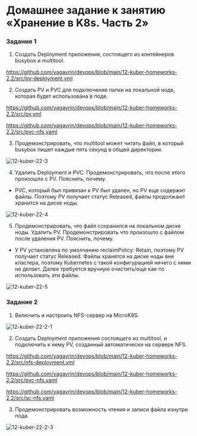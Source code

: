 # Домашнее задание к занятию «Хранение в K8s. Часть 2»

### Задание 1

1. Создать Deployment приложения, состоящего из контейнеров busybox и multitool.

https://github.com/yagavrin/devops/blob/main/12-kuber-homeworks-2.2/src/pv-deployment.yml

2. Создать PV и PVC для подключения папки на локальной ноде, которая будет использована в поде.

https://github.com/yagavrin/devops/blob/main/12-kuber-homeworks-2.2/src/pv.yml

https://github.com/yagavrin/devops/blob/main/12-kuber-homeworks-2.2/src/pvc-nfs.yaml

3. Продемонстрировать, что multitool может читать файл, в который busybox пишет каждые пять секунд в общей директории. 

![12-kuber-22-3](https://github.com/user-attachments/assets/cbcd9ce5-0cca-475a-8c2d-fe5824d92698)

4. Удалить Deployment и PVC. Продемонстрировать, что после этого произошло с PV. Пояснить, почему.

  * PVC, который был привязан к PV был удален, но PV еще содержит файлы. Поэтому PV получает статус Released, файлы продолжают хранится на диске ноды.

![12-kuber-22-4](https://github.com/user-attachments/assets/3cd92092-6325-454d-92c9-a010e9097339)

5. Продемонстрировать, что файл сохранился на локальном диске ноды. Удалить PV.  Продемонстрировать что произошло с файлом после удаления PV. Пояснить, почему.

  * У PV установлена по умолчанию reclaimPolicy: Retain, поэтому PV получает статус Released. Файлы хранятся на диске ноды вне кластера, поэтому Kubernetes с такой конфигурацией ничего с ними не делает. Далее требуется вручную очистить/еще как-то использовать эти файлы.

![12-kuber-22-5](https://github.com/user-attachments/assets/44630710-eec9-4ae0-bb29-3ff139cd0855)

### Задание 2

1. Включить и настроить NFS-сервер на MicroK8S.

![12-kuber-22-2-1](https://github.com/user-attachments/assets/0e8fd913-78cf-4340-a10c-8bc636970781)

2. Создать Deployment приложения состоящего из multitool, и подключить к нему PV, созданный автоматически на сервере NFS.

https://github.com/yagavrin/devops/blob/main/12-kuber-homeworks-2.2/src/nfs-deployment.yml

https://github.com/yagavrin/devops/blob/main/12-kuber-homeworks-2.2/src/pvc-nfs.yaml

https://github.com/yagavrin/devops/blob/main/12-kuber-homeworks-2.2/src/sc-nfs.yaml

3. Продемонстрировать возможность чтения и записи файла изнутри пода. 

![12-kuber-22-2-3](https://github.com/user-attachments/assets/481c705c-7c5c-427a-9eb8-86328c59378f)

